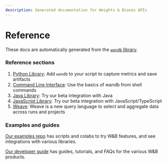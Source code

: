 ```yaml
---
description: Generated documentation for Weights & Biases APIs
---
```


# Reference

These docs are automatically generated from the [`wandb` library](https://github.com/wandb/wandb).

### Reference sections

1. [Python Library](python/README.md): Add `wandb` to your script to capture metrics and save artifacts
2. [Command Line Interface](cli/README.md): Use the basics of wandb from shell commands
3. [Java Library](java/README.md): Try our beta integration with Java
4. [JavaScript Library](js/README.md): Try our beta integration with JavaScript/TypeScript
5. [Weave](weave/README.md): Weave is a new query language to select and aggregate data across runs and projects

### Examples and guides

[Our examples repo](https://github.com/wandb/examples) has scripts and colabs to try W&B features, and see integrations with various libraries.

[Our developer guide](https://docs.wandb.ai/guide) has guides, tutorials, and FAQs for the various W&B products.
